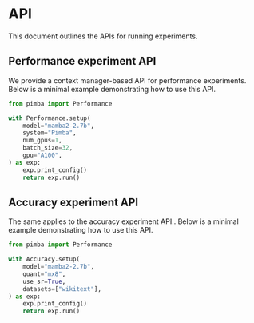 # API

This document outlines the APIs for running experiments.

## Performance experiment API

We provide a context manager-based API for performance experiments. Below is a minimal example demonstrating how to use this API.

```python
from pimba import Performance

with Performance.setup(
    model="mamba2-2.7b",
    system="Pimba",
    num_gpus=1,
    batch_size=32,
    gpu="A100",
) as exp:
    exp.print_config()
    return exp.run()
```

## Accuracy experiment API

The same applies to the accuracy experiment API.. Below is a minimal example demonstrating how to use this API.

```python
from pimba import Performance

with Accuracy.setup(
    model="mamba2-2.7b",
    quant="mx8",
    use_sr=True,
    datasets=["wikitext"],
) as exp:
    exp.print_config()
    return exp.run()
```


